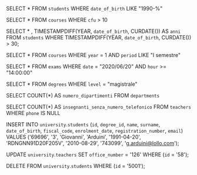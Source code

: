<!-- selezionare tutti gli studenti nati nel 1990 -->

SELECT \* FROM `students`
WHERE `date_of_birth` LIKE "1990-%"

<!-- selezionare tutti i corsi da più di 10 cfu -->

SELECT \* FROM `courses`
WHERE `cfu` > 10

<!-- selezionare tutti gli studenti che hanno più di trent'anni -->

SELECT \* , TIMESTAMPDIFF(YEAR, `date_of_birth`, CURDATE()) AS `anni`
FROM `students`
WHERE TIMESTAMPDIFF(YEAR, `date_of_birth`, CURDATE()) > 30;

<!-- selezionare tutti i corsi del primo semestre del primo anno  -->

SELECT \* FROM `courses`
WHERE `year` = 1
AND `period` LIKE "I semestre"

<!-- selezionare esami dopo le 14:00 il giorno 20/06/2020 -->

SELECT \* FROM `exams`
WHERE `date` = "2020/06/20"
AND `hour` >= "14:00:00"

<!-- selezionare tutti i corsi di laurea magistrale -->

SELECT \* FROM `degrees`
WHERE `level` = "magistrale"

<!-- da quanti dipartimenti è composta l'università? -->

SELECT COUNT(\*) AS `numero_dipartimenti` FROM `departments`

<!-- Quanti sono gli insegnanti senza numero di telefono? -->

SELECT COUNT(\*) AS `insegnanti_senza_numero_telefonico`
FROM `teachers`
WHERE `phone` IS NULL

<!-- Inserire nella tabella studenti un nuovo record con i propri dati -->

INSERT INTO `university`.`students` (`id`, `degree_id`, `name`, `surname`, `date_of_birth`, `fiscal_code`, `enrolment_date`, `registration_number`, `email`) VALUES ('69696', '3', 'Giovanni', 'Arduini', '1991-04-20', 'RDNGNN91D20F205V', '2010-08-29', '743099', 'g.arduini@lollo.com');

<!-- cambiare il numero di ufficio del prof. Pietro Rizzo in 126 -->

UPDATE `university`.`teachers` SET `office_number` = '126' WHERE (`id` = '58');

<!-- eliminare dalla tabella studenti il proprio record -->

DELETE FROM `university`.`students` WHERE (`id` = '5001');
